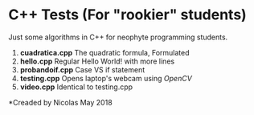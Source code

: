 # C++ Tests (For "rookier" students)

Just some algorithms in C++ for neophyte programming students.

1. **cuadratica.cpp** The quadratic formula, Formulated
2. **hello.cpp** Regular Hello World! with more lines
3. **probandoif.cpp** Case VS if statement
4. **testing.cpp** Opens laptop's webcam using *OpenCV*
5. **video.cpp** Identical to testing.cpp

*Creaded by Nicolas May 2018 
